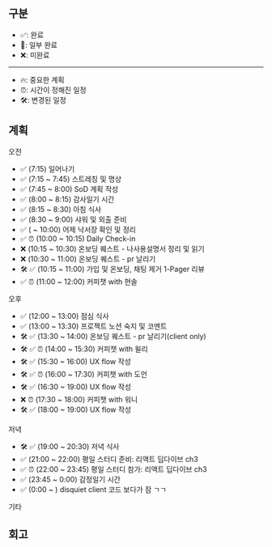 ## 구분

- ✅: 완료
- 🔶: 일부 완료
- ❌: 미완료

---

- 🔥: 중요한 계획
- ⏰: 시간이 정해진 일정
- 🛠️: 변경된 일정

## 계획

오전

- ✅ (7:15) 일어나기
- ✅ (7:15 ~ 7:45) 스트레칭 및 명상
- ✅ (7:45 ~ 8:00) SoD 계획 작성
- ✅ (8:00 ~ 8:15) 감사일기 시간
- ✅ (8:15 ~ 8:30) 아침 식사
- ✅ (8:30 ~ 9:00) 샤워 및 외출 준비
- ✅ ( ~ 10:00) 어제 낙서장 확인 및 정리
- ✅ ⏰ (10:00 ~ 10:15) Daily Check-in
- ❌ (10:15 ~ 10:30) 온보딩 퀘스트 - 나사용설명서 정리 및 읽기
- ❌ (10:30 ~ 11:00) 온보딩 퀘스트 - pr 날리기
- 🛠️ ✅ (10:15 ~ 11:00) 가입 및 온보딩, 채팅 제거 1-Pager 리뷰
- ✅ ⏰ (11:00 ~ 12:00) 커피챗 with 현솔

오후

- ✅ (12:00 ~ 13:00) 점심 식사
- ✅ (13:00 ~ 13:30) 프로젝트 노션 숙지 및 코멘트
- 🛠️ ✅ (13:30 ~ 14:00) 온보딩 퀘스트 - pr 날리기(client only)
- 🛠️ ✅ ⏰ (14:00 ~ 15:30) 커피챗 with 윌리
- 🛠️ ✅ (15:30 ~ 16:00) UX flow 작성
- 🛠️ ✅ ⏰ (16:00 ~ 17:30) 커피챗 with 도언
- 🛠️ ✅ (16:30 ~ 19:00) UX flow 작성
- ❌ ⏰ (17:30 ~ 18:00) 커피챗 with 워니
- 🛠️ ✅ (18:00 ~ 19:00) UX flow 작성

저녁

- 🛠️ ✅ (19:00 ~ 20:30) 저녁 식사
- ✅ (21:00 ~ 22:00) 평일 스터디 준비: 리액트 딥다이브 ch3
- ✅ ⏰ (22:00 ~ 23:45) 평일 스터디 참가: 리액트 딥다이브 ch3
- ✅ (23:45 ~ 0:00) 감정일기 시간
- ✅ (0:00 ~ ) disquiet client 코드 보다가 잠 ㄱㄱ

기타

## 회고
